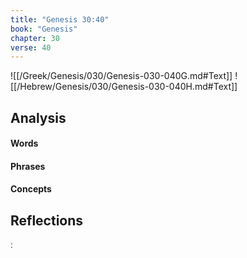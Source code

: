 ```yaml
---
title: "Genesis 30:40"
book: "Genesis"
chapter: 30
verse: 40
---
```

![[/Greek/Genesis/030/Genesis-030-040G.md#Text]]
![[/Hebrew/Genesis/030/Genesis-030-040H.md#Text]]

## Analysis

#### Words

#### Phrases

#### Concepts

## Reflections

׃
